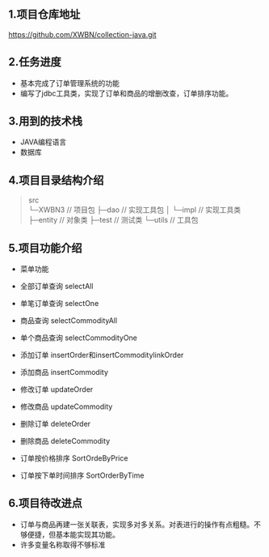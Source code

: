 ## 1.项目仓库地址
https://github.com/XWBN/collection-java.git

## 2.任务进度

* 基本完成了订单管理系统的功能
* 编写了jdbc工具类，实现了订单和商品的增删改查，订单排序功能。

## 3.用到的技术栈

* JAVA编程语言
* 数据库

## 4.项目目录结构介绍

> src   
>     └─XWBN3                    // 项目包
>         ├─dao                      // 实现工具包
>         │  └─impl                 // 实现工具类
>         ├─entity                   // 对象类
>         ├─test                      // 测试类
>         └─utils                     // 工具包


## 5.项目功能介绍

* 菜单功能

* 全部订单查询 selectAll

* 单笔订单查询 selectOne

* 商品查询 selectCommodityAll

* 单个商品查询 selectCommodityOne

* 添加订单 insertOrder和insertCommoditylinkOrder

* 添加商品 insertCommodity

* 修改订单 updateOrder

* 修改商品 updateCommodity

* 删除订单 deleteOrder

* 删除商品 deleteCommodity

* 订单按价格排序  SortOrdeByPrice

* 订单按下单时间排序 SortOrderByTime


## 6.项目待改进点

* 订单与商品再建一张关联表，实现多对多关系。对表进行的操作有点粗糙。不够便捷，但基本能实现其功能。
* 许多变量名称取得不够标准